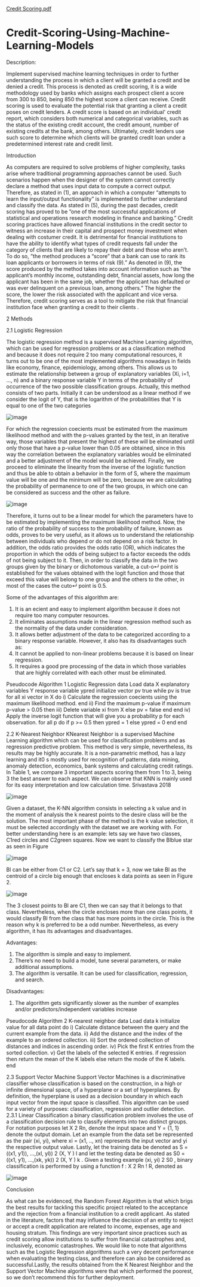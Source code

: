 [Credit Scoring.pdf](https://github.com/siddup4488/Credit-Scoring-Using-Machine-Learning-Models/files/11179570/Credit.Scoring.pdf)
# Credit-Scoring-Using-Machine-Learning-Models

Description:

Implement supervised machine learning techniques in order to further understanding the process in which a client will be granted a credit and be denied a credit. This process is denoted as credit scoring, it is a wide methodology used by banks which assigns each prospect client a score from 300 to 850, being 850 the highest score a client can receive. Credit scoring is used to evaluate the potential risk that granting a client a credit poses on credit lenders. A credit score is based on an individual' credit report, which considers both numerical and categorical variables, such as the status of the existing credit account, the credit amount, number of existing credits at the bank, among others. Ultimately, credit lenders use such score to determine which clients will be granted credit loan under a predetermined interest rate and credit limit.

Introduction

As computers are required to solve problems of higher complexity, tasks arise where traditional programming approaches cannot be used. Such scenarios happen when the designer
of the system cannot correctly declare a method that uses input data to compute a correct output. Therefore, as stated in (1), an approach in which a computer “attempts to
learn the input/output functionality” is implemented to further understand and classify the
data. As stated in (5), during the past decades, credit scoring has proved to be ”one of the
most successful applications of statistical and operations research modeling in finance and
banking.” Credit scoring practices have allowed financial institutions in the credit sector
to witness an increase in their capital and prospect money investment when dealing with
costumer credit. It is detrimental for financial institutions to have the ability to identify
what types of credit requests fall under the category of clients that are likely to repay
their debt and those who aren’t. To do so, ”the method produces a “score” that a bank
can use to rank its loan applicants or borrowers in terms of risk (9).” As denoted in (9),
the score produced by the method takes into account information such as ”the applicant’s
monthly income, outstanding debt, financial assets, how long the applicant has been in
the same job, whether the applicant has defaulted or was ever delinquent on a previous
loan, among others.” The higher the score, the lower the risk associated with the applicant
and vice versa. Therefore, credit scoring serves as a tool to mitigate the risk that financial
institution face when granting a credit to their clients .

2 Methods

2.1 Logistic Regression

The logistic regression method is a supervised Machine Learning algorithm, which can be
used for regression problems or as a classification method and because it does not require
2
too many computational resources, it turns out to be one of the most implemented algorithms nowadays in fields like economy, finance, epidemiology, among others. This allows
us to estimate the relationship between a group of explanatory variables (Xi, i=1, ..., n) and
a binary response variable Y in terms of the probability of occurrence of the two possible
classification groups.
Actually, this method consists of two parts. Initially it can be understood as a linear
method if we consider the logit of Y, that is the logarithm of the probabilities that Y is
equal to one of the two categories

![image](https://user-images.githubusercontent.com/61466844/230624546-6485b799-8a3a-4cf6-8d58-005faffcf38f.png)


For which the regression coecients  must be estimated from the maximum likelihood
method and with the p-values granted by the test, in an iterative way, those variables that
present the highest of these will be eliminated until only those that have a p-value lower
than 0.05 are obtained, since in this way the correlation between the explanatory variables
would be eliminated and a better adjustment of the model would be achieved. Finally,
we proceed to eliminate the linearity from the inverse of the logistic function and thus be
able to obtain a behavior in the form of S, where the maximum value will be one and the
minimum will be zero, because we are calculating the probability of permanence to one of
the two groups, in which one can be considered as success and the other as failure.

![image](https://user-images.githubusercontent.com/61466844/230624621-b5852a71-1286-4283-acdc-7ad2713254f8.png)

Therefore, it turns out to be a linear model for which the  parameters have to be estimated by implementing the maximum likelihood method. Now, the ratio of the probability
of success to the probability of failure, known as odds, proves to be very useful, as it allows
us to understand the relationship between individuals who depend or do not depend on a
risk factor. In addition, the odds ratio provides the odds ratio (OR), which indicates the
proportion in which the odds of being subject to a factor exceeds the odds of not being
subject to it. Then, in order to classify the data in the two groups given by the binary or
dichotomous variable, a cut-o↵ point is established for the values obtained with the logit
function and those that exceed this value will belong to one group and the others to the
other, in most of the cases the cuto↵ point is 0.5.

Some of the advantages of this algorithm are:
1. It is an ecient and easy to implement algorithm because it does not require too
many computer resources.
2. It eliminates assumptions made in the linear regression method such as the normality
of the data under consideration.
3. It allows better adjustment of the data to be categorized according to a binary response variable.
However, it also has its disadvantages such as:
1. It cannot be applied to non-linear problems because it is based on linear regression.
2. It requires a good pre processing of the data in which those variables that are highly
correlated with each other must be eliminated.

 Pseudocode
Algorithm 1 Logistic Regression
data Load data
X explanatory variables
Y response variable
ypred initialize vector
pv true
while pv is true
for all xi vector in X do
i) Calculate the regression coecients using the maximum likelihood method.
end
ii) Find the maximum p-value
if maximum p-value > 0.05 then
iii) Delete variable xi from X
else pv = false
end
end
iv) Apply the inverse logit function that will give you a probability p for each observation.
for all p do
if p >= 0.5 then
ypred = 1
else ypred = 0 end end


2.2 K-Nearest Neighbor
KNearest Neighbor is a supervised Machine Learning algorithm which can be used for
classification problems and as regression predictive problem. This method is very simple,
nevertheless, its results may be highly accurate. It is a non-parametric method, has a lazy
learning and it0
s mostly used for recognition of patterns, data mining, anomaly detection,
economics, bank systems and calculating credit ratings.
In Table 1, we compare 3 important aspects scoring them from 1 to 3, being 3 the best
answer to each aspect. We can observe that KNN is mainly used for its easy interpretation
and low calculation time. Srivastava 2018

![image](https://user-images.githubusercontent.com/61466844/230625143-6c37f132-93e3-413c-9b70-e2fdc4a93bd0.png)

Given a dataset, the K-NN algorithm consists in selecting a k value and in the moment
of analysis the k nearest points to the desire class will be the solution. The most important
phase of the method is the k value selection, it must be selected accordingly with the
dataset we are working with.
For better understanding here is an example: lets say we have two classes, C1red
circles and C2green squares. Now we want to classify the Blblue star as seen in Figure

![image](https://user-images.githubusercontent.com/61466844/230625219-be70389f-186e-49bd-beec-548d4f1082b5.png)


Bl can be either from C1 or C2. Let’s say that k = 3, now we take Bl as the centroid
of a circle big enough that encloses k data points as seen in Figure 2.

![image](https://user-images.githubusercontent.com/61466844/230625283-a21f14fe-c15c-4401-8b07-057667209222.png)

The 3 closest points to Bl are C1, then we can say that it belongs to that class. Nevertheless, when the circle encloses more than one class points, it would classify Bl from the
class that has more points in the circle. This is the reason why k is preferred to be a odd
number. Nevertheless, as every algorithm, it has its advantages and disadvantages.

Advantages:
1. The algorithm is simple and easy to implement.
2. There’s no need to build a model, tune several parameters, or make additional assumptions.
3. The algorithm is versatile. It can be used for classification, regression, and search.

Disadvantages:
1. The algorithm gets significantly slower as the number of examples and/or predictors/independent variables increase

Pseudocode
Algorithm 2 K-nearest neighbor
data Load data
k initialize value
for all data point do
i) Calculate distance between the query and the current example from the data.
ii) Add the distance and the index of the example to an ordered collection.
iii) Sort the ordered collection of distances and indices in ascending order.
iv) Pick the first K entries from the sorted collection.
v) Get the labels of the selected K entries.
if regression then
return the mean of the K labels
else
return the mode of the K labels.
end

2.3 Support Vector Machine
 Support Vector Machines is a discriminative classifier whose classification is based on the construction, in a high or infinite
dimensional space, of a hyperplane or a set of hyperplanes. By definition, the hyperplane
is used as a decision boundary in which each input vector from the input space is classified.
This algorithm can be used for a variety of purposes: classification, regression and outlier
detection.
2.3.1 Linear Classification
a binary classification problem involves
the use of a classification decision rule to classify elements into two distinct groups. For
notation purposes let X 2 Rn, denote the input space and Y = {1, 1} denote the output
domain. Let an example from the data set be represented as the pair (xi, yi), where
xi = (x1, .., xn) represents the input vector and yi the respective output value. Lastly, let
the training data be denoted as S = ((x1, y1)), ...,(xl, yl)) 2 (X, Y )
l and let the testing data
be denoted as S0 = ((x1, y1), ...,(xk, yk)) 2 (X, Y )
k
.
Given a testing example (xi, yi) 2 S0
, binary classification is performed by using a
function f : X 2 Rn ! R, denoted as

![image](https://user-images.githubusercontent.com/61466844/230625937-c3b6cab3-3b7a-4aec-a65f-4c731a50f5a6.png)



Conclusion

As what can be evidenced, the Random Forest Algorithm is that which brigs the best
results for tackling this specific project related to the acceptance and the rejection from
a financial institution to a credit applicant. As stated in the literature, factors that may
influence the decision of an entity to reject or accept a credit application are related to income, expenses, age and housing stratum. This findings are very important since practices
such as credit scoring allow institutions to suffer from financial catastrophes and, inclusively, economic catastrophes. We would like to note that algorithms such as the Logistic
Regression algorithms such a very decent performance when evaluating the testing class,
and therefore can also be considered as successful.Lastly, the results obtained from the K
Nearest Neighbor and the Support Vector Machine algorithms were that which performed
the poorest, so we don’t recommend this for further deployment.
